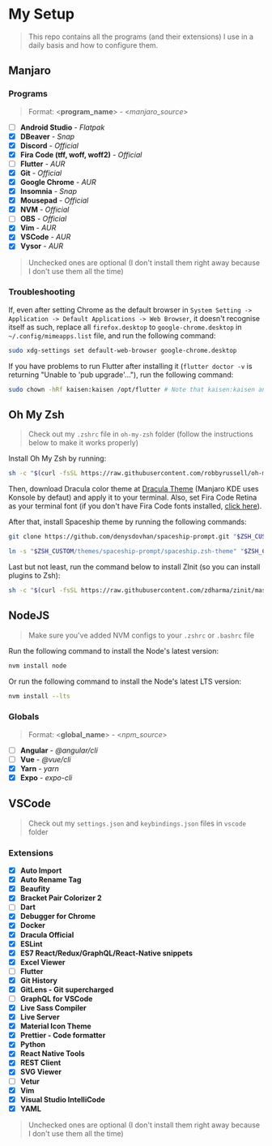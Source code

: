 # My Setup

> This repo contains all the programs (and their extensions) I use in a daily basis and how to configure them.

## Manjaro

### Programs

<!-- > Check out my `setup.sh` file in `manjaro` folter to install the programs listed below -->

> Format: <**program_name**> - <*manjaro_source*>

- [ ] **Android Studio** - *Flatpak*
- [x] **DBeaver** - *Snap*
- [x] **Discord** - *Official*
- [x] **Fira Code (tff, woff, woff2)** - *Official*
- [ ] **Flutter** - *AUR*
- [x] **Git** - *Official*
- [x] **Google Chrome** - *AUR*
- [x] **Insomnia** - *Snap*
- [x] **Mousepad** - *Official*
- [x] **NVM** - *Official*
- [ ] **OBS** - *Official*
- [x] **Vim** - *AUR*
- [x] **VSCode** - *AUR*
- [x] **Vysor** - *AUR*

> Unchecked ones are optional (I don't install them right away because I don't use them all the time)

### Troubleshooting

If, even after setting Chrome as the default browser in `System Setting -> Application -> Default Applications -> Web Browser`, it doesn't recognise itself as such, replace all `firefox.desktop` to `google-chrome.desktop` in `~/.config/mimeapps.list` file, and run the following command:

```bash
sudo xdg-settings set default-web-browser google-chrome.desktop
```

If you have problems to run Flutter after installing it (`flutter doctor -v` is returning "Unable to 'pub upgrade'..."), run the following command:

``` bash
sudo chown -hRf kaisen:kaisen /opt/flutter # Note that kaisen:kaisen and /opt/flutter are specific to my environment
```

## Oh My Zsh

> Check out my `.zshrc` file in `oh-my-zsh` folder (follow the instructions below to make it works properly)

Install Oh My Zsh by running:

```bash
sh -c "$(curl -fsSL https://raw.githubusercontent.com/robbyrussell/oh-my-zsh/master/tools/install.sh)"
```

Then, download Dracula color theme at [Dracula Theme](https://draculatheme.com) (Manjaro KDE uses Konsole by defaut) and apply it to your terminal. Also, set Fira Code Retina as your terminal font (if you don't have Fira Code fonts installed, [click here](https://github.com/tonsky/FiraCode/releases)).

After that, install Spaceship theme by running the following commands:

```bash
git clone https://github.com/denysdovhan/spaceship-prompt.git "$ZSH_CUSTOM/themes/spaceship-prompt"

ln -s "$ZSH_CUSTOM/themes/spaceship-prompt/spaceship.zsh-theme" "$ZSH_CUSTOM/themes/spaceship.zsh-theme"
```

Last but not least, run the command below to install ZInit (so you can install plugins to Zsh):

```bash
sh -c "$(curl -fsSL https://raw.githubusercontent.com/zdharma/zinit/master/doc/install.sh)"
```

## NodeJS

> Make sure you've added NVM configs to your `.zshrc` or `.bashrc` file

Run the following command to install the Node's latest version:

```bash
nvm install node
```

Or run the following command to install the Node's latest LTS version:

```bash
nvm install --lts
```

### Globals

> Format: <**global_name**> - <*npm_source*>

- [ ] **Angular** - *@angular/cli*
- [ ] **Vue** - *@vue/cli*
- [x] **Yarn** - *yarn*
- [x] **Expo** - *expo-cli*

## VSCode

> Check out my `settings.json` and `keybindings.json` files in `vscode` folder

### Extensions

- [x] **Auto Import**
- [x] **Auto Rename Tag**
- [x] **Beaufity**
- [x] **Bracket Pair Colorizer 2**
- [ ] **Dart**
- [x] **Debugger for Chrome**
- [x] **Docker**
- [x] **Dracula Official**
- [x] **ESLint**
- [x] **ES7 React/Redux/GraphQL/React-Native snippets**
- [x] **Excel Viewer**
- [ ] **Flutter**
- [x] **Git History**
- [x] **GitLens - Git supercharged**
- [ ] **GraphQL for VSCode**
- [x] **Live Sass Compiler**
- [x] **Live Server**
- [x] **Material Icon Theme**
- [x] **Prettier - Code formatter**
- [x] **Python**
- [x] **React Native Tools**
- [x] **REST Client**
- [x] **SVG Viewer**
- [ ] **Vetur**
- [x] **Vim**
- [x] **Visual Studio IntelliCode**
- [x] **YAML**

> Unchecked ones are optional (I don't install them right away because I don't use them all the time)
